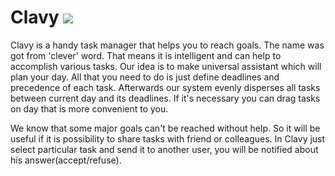 # Clavy [![](https://travis-ci.org/atomiomi/clavy.svg?branch=master)](https://travis-ci.org/atomiomi/clavy/builds)

Clavy is a handy task manager that helps you to reach goals. The name was got from 'clever' word. That means it is intelligent and can help to accomplish various tasks. Our idea is to make universal assistant which will plan your day. All that you need to do is just define deadlines and precedence of each task. Afterwards our system evenly disperses all tasks between current day and its deadlines. If it's necessary you can drag tasks on day that is more convenient to you.

We know that some major goals can't be reached without help. So it will be useful if it is possibility to share tasks with friend or colleagues. In Clavy just select particular task and send it to another user, you will be notified about his answer(accept/refuse).
